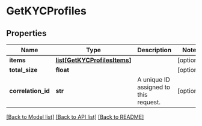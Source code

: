 # GetKYCProfiles

## Properties
Name | Type | Description | Notes
------------ | ------------- | ------------- | -------------
**items** | [**list[GetKYCProfilesItems]**](GetKYCProfilesItems.md) |  | [optional] 
**total_size** | **float** |  | [optional] 
**correlation_id** | **str** | A unique ID assigned to this request. | [optional] 

[[Back to Model list]](../README.md#documentation-for-models) [[Back to API list]](../README.md#documentation-for-api-endpoints) [[Back to README]](../README.md)

